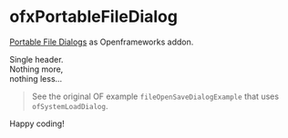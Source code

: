 ofxPortableFileDialog
=====================

[Portable File Dialogs](https://github.com/samangh/portable-file-dialogs) as Openframeworks addon.

  Single header.  
  Nothing more,  
  nothing less...  

> See the original OF example `fileOpenSaveDialogExample` that uses `ofSystemLoadDialog`.

Happy coding!
